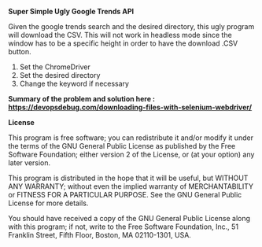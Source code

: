 **Super Simple Ugly Google Trends API**

Given the google trends search and the desired directory, this ugly program will download the CSV. This will not work in headless mode since the window has to be a specific height in order to have the download .CSV button.

1) Set the ChromeDriver
2) Set the desired directory
3) Change the keyword if necessary

**Summary of the  problem and solution here : https://devopsdebug.com/downloading-files-with-selenium-webdriver/**

**License**

This program is free software; you can redistribute it and/or modify it under the terms of the GNU General Public License as published by the Free Software Foundation; either version 2 of the License, or (at your option) any later version.

This program is distributed in the hope that it will be useful, but WITHOUT ANY WARRANTY; without even the implied warranty of MERCHANTABILITY or FITNESS FOR A PARTICULAR PURPOSE. See the GNU General Public License for more details.

You should have received a copy of the GNU General Public License along with this program; if not, write to the Free Software Foundation, Inc., 51 Franklin Street, Fifth Floor, Boston, MA 02110-1301, USA.